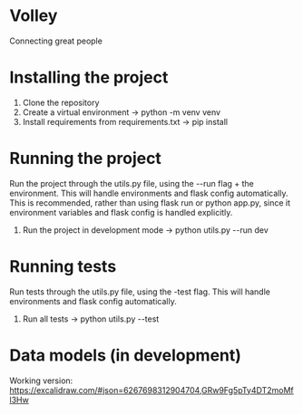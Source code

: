 # Volley
Connecting great people

# Installing the project
1. Clone the repository
2. Create a virtual environment -> python -m venv venv
3. Install requirements from requirements.txt -> pip install

# Running the project
Run the project through the utils.py file, using the --run flag + the environment. This will handle environments and flask config automatically. This is recommended, rather than using flask run or python app.py, since it environment variables and flask config is handled explicitly.
1. Run the project in development mode -> python utils.py --run dev

# Running tests
Run tests through the utils.py file, using the -test flag. This will handle environments and flask config automatically.
1. Run all tests -> python utils.py --test

# Data models (in development)
Working version: https://excalidraw.com/#json=6267698312904704,GRw9Fg5pTy4DT2moMfl3Hw

